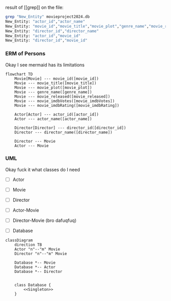 result of [[grep]] on the file:
```bash
grep "New_Entity" movieproject2024.db
New_Entity: "actor_id","actor_name"
New_Entity: "movie_id","movie_title","movie_plot","genre_name","movie_released","movie_imdbVotes","movie_imdbRating"
New_Entity: "director_id","director_name"
New_Entity: "actor_id","movie_id"
New_Entity: "director_id","movie_id"
```

### ERM of Persons
Okay I see mermaid has its limitations

```mermaid
flowchart TD
	Movie[Movie] --- movie_id([movie_id])
	Movie --- movie_title([movie_title])
	Movie --- movie_plot([movie_plot])
	Movie --- genre_name([genre_name])
	Movie --- movie_released([movie_released])
	Movie --- movie_imdbVotes([movie_imdbVotes])
	Movie --- movie_imdbRating([movie_imdbRating])

	Actor[Actor] --- actor_id([actor_id])
	Actor --- actor_name([actor_name])

	Director[Director] --- director_id([director_id])
	Director --- director_name([director_name])

	Director --- Movie
	Actor --- Movie
```

### UML
Okay fuck it what classes do I need

- [ ] Actor
- [ ] Movie
- [ ] Director
- [ ] Actor-Movie
- [ ] Director-Movie (bro dafuqfuq)
- [ ] Database


```mermaid
classDiagram
	direction TB
	Actor "n"--"m" Movie
	Director "n"--"m" Movie

	Database *-- Movie
	Database *-- Actor
	Database *-- Director


	class Database {
		<<Singleton>>
	}
```

